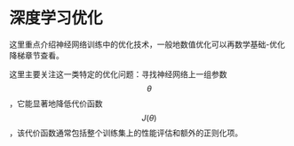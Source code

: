 # 深度学习优化

这里重点介绍神经网络训练中的优化技术，一般地数值优化可以再数学基础-优化降梯章节查看。

这里主要关注这一类特定的优化问题：寻找神经网络上一组参数 $$\theta$$ ，它能显著地降低代价函数 $$J(\theta)$$ ，该代价函数通常包括整个训练集上的性能评估和额外的正则化项。

